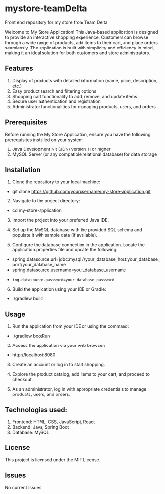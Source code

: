 # mystore-teamDelta
Front end repository for my store from Team Delta

Welcome to My Store Application! This Java-based application is designed to provide an interactive shopping experience. Customers can browse through a wide range of products, add items to their cart, and place orders seamlessly. The application is built with simplicity and efficiency in mind, making it an ideal solution for both customers and store administrators.

## Features

1.    Display of products with detailed information (name, price, description, etc.)
2.    Easy product search and filtering options
3.    Shopping cart functionality to add, remove, and update items
4.    Secure user authentication and registration
5.    Administrator functionalities for managing products, users, and orders

## Prerequisites
Before running the My Store Application, ensure you have the following prerequisites installed on your system:
1.    Java Development Kit (JDK) version 11 or higher
2.    MySQL Server (or any compatible relational database) for data storage

## Installation
1.    Clone the repository to your local machine:
-    git clone https://github.com/yourusername/my-store-application.git
    
2.    Navigate to the project directory:
-    cd my-store-application
     
3.    Import the project into your preferred Java IDE.
    
4.    Set up the MySQL database with the provided SQL schema and populate it with sample data (if available).
    
5.    Configure the database connection in the application. Locate the application.properties file and update the following:
-    spring.datasource.url=jdbc:mysql://your_database_host:your_database_port/your_database_name
-    spring.datasource.username=your_database_username
-     ing.datasource.password=your_database_password
    
6.    Build the application using your IDE or Gradle:
-    ./gradlew build

## Usage
1.    Run the application from your IDE or using the command:
-    ./gradlew bootRun
     
2.    Access the application via your web browser:
-    http://localhost:8080
     
3.    Create an account or log in to start shopping.
    
4.    Explore the product catalog, add items to your cart, and proceed to checkout.

5.    As an administrator, log in with appropriate credentials to manage products, users, and orders.

## Technologies used:

1.    Frontend: HTML, CSS, JavaScript, React
2.    Backend: Java, Spring Boot
3.    Database: MySQL

## License
This project is licensed under the MIT License.

## Issues
No current issues
